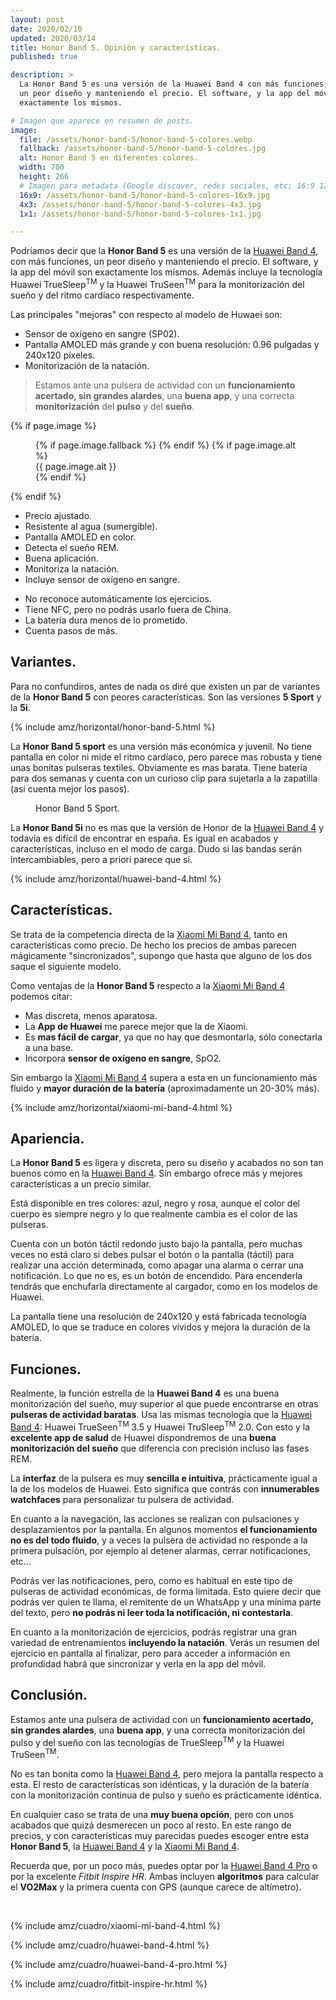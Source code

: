 ```yaml
---
layout: post
date: 2020/02/10
updated: 2020/03/14
title: Honor Band 5. Opinión y características.
published: true

description: >
  La Honor Band 5 es una versión de la Huawei Band 4 con más funciones,
  un peor diseño y manteniendo el precio. El software, y la app del móvil son 
  exactamente los mismos.

# Imagen que aparece en resumen de posts.
image: 
  file: /assets/honor-band-5/honor-band-5-colores.webp
  fallback: /assets/honor-band-5/honor-band-5-colores.jpg
  alt: Honor Band 5 en diferentes colores.
  width: 700
  height: 266
  # Imagen para metadata (Google discover, redes sociales, etc; 16:9 1200x675 | 4:3 1200x900, 1100x825 | 1:1 1000x100, 900x900)
  16x9: /assets/honor-band-5/honor-band-5-colores-16x9.jpg
  4x3: /assets/honor-band-5/honor-band-5-colores-4x3.jpg
  1x1: /assets/honor-band-5/honor-band-5-colores-1x1.jpg

---
```


Podríamos decir que la **Honor Band 5** es una versión de la [Huawei Band 4](/huawei-band-4-review.html),
con más funciones, un peor diseño y manteniendo el precio. El software, 
y la app del móvil son exactamente los mismos. Además incluye la tecnología
Huawei TrueSleep<sup>TM</sup> y la Huawei TruSeen<sup>TM</sup> para la monitorización del sueño y del
ritmo cardíaco respectivamente.

Las principales "mejoras" con respecto al modelo de Huwaei son:
- Sensor de oxígeno en sangre (SP02).
- Pantalla AMOLED más grande y con buena resolución: 0.96 pulgadas y 240x120 píxeles.
- Monitorización de la natación.


> Estamos ante una pulsera de actividad con un **funcionamiento acertado, sin 
grandes alardes**, una **buena app**, y una correcta **monitorización** del **pulso**
y del **sueño**.


{% if page.image %}
<figure markdown="0">
  <amp-img alt="{{ page.image.alt | default: page.title }}" layout="responsive"
           width="{{ page.image.width }}" height="{{ page.image.height }}" src="{{ page.image.file }}">
    {% if page.image.fallback %}
    <amp-img fallback alt="{{ page.img.alt | default: page.title }}" layout="responsive"
             width="{{ page.image.width }}" height="{{ page.image.height }}" src="{{ page.image.fallback }}">
    </amp-img>
    {% endif %}
  </amp-img>
  {% if page.image.alt %}
    <figcaption>
      {{ page.image.alt }}
    </figcaption>
  {% endif %}
  </figure>
{% endif %}


<div class="cuadro-comparar" markdown="0">
  <ul class="cuadro-comparar__ok">
    <li>Precio ajustado.</li>
    <li>Resistente al agua (sumergible).</li>
    <li>Pantalla AMOLED en color.</li>
    <li>Detecta el sueño REM.</li>
    <li>Buena aplicación.</li>
    <li>Monitoriza la natación.</li>
    <li>Incluye sensor de oxígeno en sangre.</li>
  </ul>
  <ul class="cuadro-comparar__ko">
    <li>No reconoce automáticamente los ejercicios.</li>
    <li>Tiene NFC, pero no podrás usarlo fuera de China.</li>
    <li>La batería dura menos de lo prometido.</li>
    <li>Cuenta pasos de más.</li>
  </ul>
</div>

## Variantes.

Para no confundiros, antes de nada os diré que existen un par de variantes 
de la **Honor Band 5** con peores características. Son las versiones **5 Sport** y la **5i**. 

{% include amz/horizontal/honor-band-5.html %}

La **Honor Band 5 sport** es una versión más económica y juvenil. No tiene pantalla
en color ni mide el ritmo cardíaco, pero parece mas robusta y tiene unas bonitas
pulseras textiles. Obviamente es mas barata. Tiene batería para dos semanas y
cuenta con un curioso clip para sujetarla a la zapatilla (así cuenta mejor los
pasos).

<figure markdown="0">
  <amp-img alt="Honor Band 5 Sport." 
      width="700" height="297" layout="responsive"
      src="/assets/honor-band-5/honor-band-5-sport.webp">
      <amp-img fallback alt="Honor Band 5 Sport." 
          width="700" height="297" layout="responsive"
          src="//assets/honor-band-5/honor-band-5-sport.jpg">
      </amp-img>
  </amp-img>
  <figcaption>
    Honor Band 5 Sport.
  </figcaption>
</figure>

La **Honor Band 5i** no es mas que la versión de Honor de la [Huawei Band 4](/huawei-band-4-review.html)
y todavía es difícil de encontrar en españa. Es igual en acabados y características,
incluso en el modo de carga. Dudo si las bandas serán intercambiables, pero 
a priori parece que sí. 

{% include amz/horizontal/huawei-band-4.html %}


## Características.

Se trata de la competencia directa de la [Xiaomi Mi Band 4](/pulsera-xiaomi-mi-band-4.html),
tanto en características como precio. De hecho los precios de ambas parecen
mágicamente "sincronizados", supongo que hasta que alguno de los dos saque el siguiente modelo.


Como ventajas de la **Honor Band 5** respecto a la [Xiaomi Mi Band 4](/pulsera-xiaomi-mi-band-4.html)
podemos citar:

- Mas discreta, menos aparatosa.
- La **App de Huawei** me parece mejor que la de Xiaomi.
- Es **mas fácil de cargar**, ya que no hay que desmontarla, sólo conectarla a una base.
- Incorpora **sensor de oxígeno en sangre**, SpO2.


Sin embargo la [Xiaomi Mi Band 4](/pulsera-xiaomi-mi-band-4.html) supera a esta
en un funcionamiento más fluido y **mayor duración de la
batería** (aproximadamente un 20-30% más).


{% include amz/horizontal/xiaomi-mi-band-4.html %}


## Apariencia.

La **Honor Band 5** es ligera y discreta, pero su diseño y acabados no son tan
buenos como en la [Huawei Band 4](/huawei-band-4-review.html). Sin embargo ofrece
más y mejores características a un precio similar.

Está disponible en tres colores: azul, negro y rosa, aunque el color del cuerpo
es siempre negro y lo que realmente cambia es el color de las pulseras.

Cuenta con un botón táctil redondo justo bajo la pantalla, pero muchas veces
no está claro si debes pulsar el botón o la pantalla (táctil) para realizar 
una acción determinada, como apagar una alarma o cerrar una notificación. Lo que 
no es, es un botón de encendido. Para encenderla tendrás que enchufarla directamente
al cargador, como en los modelos de Huawei.

La pantalla tiene una resolución de 240x120 y está fabricada tecnología AMOLED,
lo que se traduce en colores vívidos y mejora la duración de la batería.


## Funciones.

Realmente, la función estrella de la **Huawei Band 4** es una buena monitorización
del sueño, muy superior al que puede encontrarse en otras **pulseras de actividad 
baratas**. Usa las mismas tecnología que la [Huawei Band 4](/huawei-band-4-review.html):
Huawei TrueSeen<sup>TM</sup> 3.5 y Huawei TruSleep<sup>TM</sup> 2.0. 
Con esto y la **excelente app de salud** de Huawei dispondremos de una **buena
monitorización del sueño** que diferencia con precisión incluso las fases REM.

La **interfaz** de la pulsera es muy **sencilla e intuitiva**, prácticamente 
igual a la de los modelos de Huawei. Esto significa que contrás con 
**innumerables watchfaces** para personalizar tu pulsera de actividad.  

En cuanto a la navegación, las acciones se realizan con pulsaciones y desplazamientos 
por la pantalla. En algunos momentos **el funcionamiento no es 
del todo fluido**, y a veces la pulsera de actividad no responde a la primera
pulsación, por ejemplo al detener alarmas, cerrar notificaciones, etc...

Podrás ver las notificaciones, pero, como es habitual en este tipo
de pulseras de actividad económicas, de forma limitada. Esto quiere decir que podrás ver quien te llama,
el remitente de un WhatsApp y una mínima parte del texto, pero **no podrás
ni leer toda la notificación, ni contestarla**.

En cuanto a la monitorización de ejercicios, podrás registrar una gran variedad
de entrenamientos **incluyendo la natación**. Verás un resumen del ejercicio
en pantalla al finalizar, pero para acceder a información en profundidad habrá
que sincronizar y verla en la app del móvil.


## Conclusión.

Estamos ante una pulsera de actividad con un **funcionamiento acertado, sin 
grandes alardes**, una **buena app**, y una correcta monitorización del pulso
 y del sueño con las tecnologías de TrueSleep<sup>TM</sup> y la Huawei TruSeen<sup>TM</sup>.

No es tan bonita como la [Huawei Band 4](/huawei-band-4-review.html), pero mejora
la pantalla respecto a esta. El resto de características son idénticas, y la 
duración de la batería con la monitorización continua de pulso y sueño es prácticamente
idéntica.

En cualquier caso se trata de una **muy buena opción**, pero con unos acabados que 
quizá desmerecen un poco al resto. En este rango de precios, y con características
muy parecidas puedes escoger entre esta **Honor Band 5**, la [Huawei Band 4](/huawei-band-4-review.html) 
y la [Xiaomi Mi Band 4](/pulsera-xiaomi-mi-band-4.html).

Recuerda que, por un poco más, puedes optar por la [Huawei Band 4 Pro](/huawei-band-4-pro-review.html) 
o por la excelente *Fitbit Inspire HR*. Ambas incluyen **algoritmos** para calcular
el **VO2Max** y la primera cuenta con GPS (aunque carece de altímetro).


<br>
<div class="amz_wrapper amz_wrapper--2cols" markdown="0">
  
  {% include amz/cuadro/xiaomi-mi-band-4.html %}

  {% include amz/cuadro/huawei-band-4.html %}
  
  {% include amz/cuadro/huawei-band-4-pro.html %}
  
  {% include amz/cuadro/fitbit-inspire-hr.html %}
  
</div>

<br>
<br>

